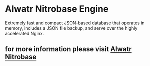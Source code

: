 # Alwatr Nitrobase Engine

Extremely fast and compact JSON-based database that operates in memory, includes a JSON file backup, and serve over the highly accelerated Nginx.

## for more information please visit [Alwatr Nitrobase](https://github.com/Alwatr/nitrobase#readme)
